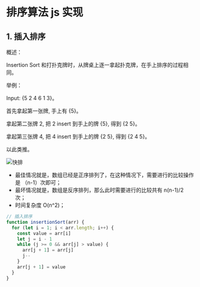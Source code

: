 # 排序算法 js 实现

## 1. 插入排序

概述：

Insertion Sort 和打扑克牌时，从牌桌上逐一拿起扑克牌，在手上排序的过程相同。

举例：

Input: {5 2 4 6 1 3}。

首先拿起第一张牌, 手上有 {5}。

拿起第二张牌 2, 把 2 insert 到手上的牌 {5}, 得到 {2 5}。

拿起第三张牌 4, 把 4 insert 到手上的牌 {2 5}, 得到 {2 4 5}。

以此类推。

![快排](~@images/insertSort.gif)

- 最佳情况就是，数组已经是正序排列了，在这种情况下，需要进行的比较操作是 （n-1）次即可；
- 最坏情况就是，数组是反序排列，那么此时需要进行的比较共有 n(n-1)/2 次；
- 时间复杂度 O(n^2)；

```javascript
// 插入排序
function insertionSort(arr) {
  for (let i = 1; i < arr.length; i++) {
    const value = arr[i]
    let j = i - 1
    while (j >= 0 && arr[j] > value) {
      arr[j + 1] = arr[j]
      j--
    }
    arr[j + 1] = value
  }
}
```
